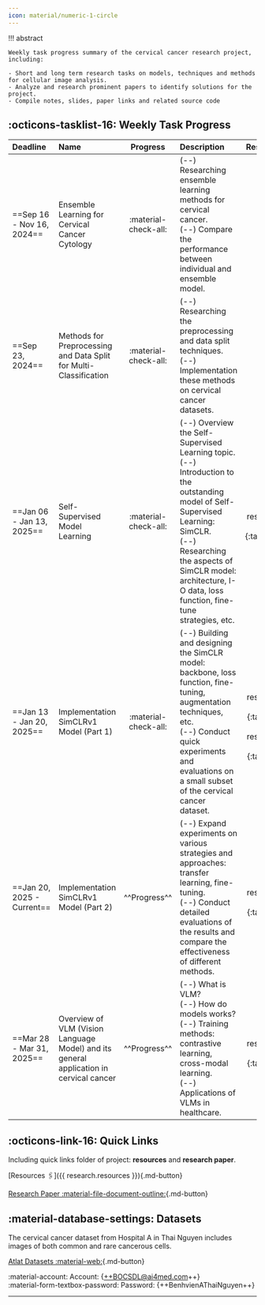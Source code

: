 ```yaml
---
icon: material/numeric-1-circle
---
```


!!! abstract

    Weekly task progress summary of the cervical cancer research project, including:

    - Short and long term research tasks on models, techniques and methods for cellular image analysis.
    - Analyze and research prominent papers to identify solutions for the project. 
    - Compile notes, slides, paper links and related source code


## :octicons-tasklist-16: Weekly Task Progress

| Deadline | Name | Progress | Description | Research Papers | Materials |
| :------- | :--- | :----: | :---------- | :------------: | :-------: |
| ==Sep 16 - Nov 16, 2024== | Ensemble Learning for Cervical Cancer Cytology | :material-check-all: | (--) Researching ensemble learning methods for cervical cancer. <br> (--) Compare the performance between individual and ensemble model. | N/A | [**[Slides]**](../research-logs/ccc-slides/IAST01-ensemble-learning-for-cervical-cancer-cytology.pdf){:target="_blank"} [**[Code]**](){:target="_blank"} |
| ==Sep 23, 2024== | Methods for Preprocessing and Data Split for Multi-Classification | :material-check-all: | (--) Researching the preprocessing and data split techniques. <br> (--) Implementation these methods on cervical cancer datasets. | N/A | [**[Slides]**](../research-logs/ccc-slides/IAST02-methods-for-preprocessing-and-splitting-data-for-multiclass-classification.pdf){:target="_blank"} |
| ==Jan 06 - Jan 13, 2025== | Self-Supervised Model Learning | :material-check-all: | (--) Overview the Self-Supervised Learning topic. <br> (--) Introduction to the outstanding model of Self-Supervised Learning: SimCLR. <br> (--) Researching the aspects of SimCLR model: architecture, I-O data, loss function, fine-tune strategies, etc. | [**[PP]**]({{ research.mate02 }}){:target="_blank"} | [**[Notes]**](../research-logs/ccc-notes/note01.md){:target="_blank"} |
| ==Jan 13 - Jan 20, 2025== | Implementation SimCLRv1 Model (Part 1) | :material-check-all: | (--) Building and designing the SimCLR model: backbone, loss function, fine-tuning, augmentation techniques, etc. <br> (--) Conduct quick experiments and evaluations on a small subset of the cervical cancer dataset. | [**[PP01]**]({{ research.mate02 }}){:target="blank"} [**[PP02]**]({{ research.mate04 }}){:target="blank"} | [**[Slides]**](../research-logs/ccc-slides/IAST03-the-simclr-model.pdf){:target="blank"} [**[Notes]**](../research-logs/ccc-notes/note02.md){:target="blank"} [**[Code]**](){:target="blank"} | 
| ==Jan 20, 2025 - Current== | Implementation SimCLRv1 Model (Part 2) | ^^Progress^^ | (--) Expand experiments on various strategies and approaches: transfer learning, fine-tuning. <br> (--) Conduct detailed evaluations of the results and compare the effectiveness of different methods. | [**[PP]**]({{ research.mate02 }}){:target="blank"} | {++Pending++} | 
| ==Mar 28 - Mar 31, 2025== | Overview of VLM (Vision Language Model) and its general application in cervical cancer | ^^Progress^^ | (--) What is VLM? <br> (--) How do models works? <br> (--) Training methods: contrastive learning, cross-modal learning. <br> (--) Applications of VLMs in healthcare. | [**[PP]**]({{ research.mate05 }}){:target="blank"} | [**[Notes]**](../research-logs/ccc-notes/note04.md){:target="blank"} |

## :octicons-link-16: Quick Links

Including quick links folder of project: **resources** and **research paper**.

[Resources :paperclips:]({{ research.resources }}){.md-button} 

[Research Paper :material-file-document-outline:](https://){.md-button}


## :material-database-settings: Datasets

The cervical cancer dataset from Hospital A in Thai Nguyen includes images of both common and rare cancerous cells.

[Atlat Datasets :material-web:](https://label.ai4med.vn/auth/login){.md-button}

:material-account: Account: {++BOCSDL@ai4med.com++}  
:material-form-textbox-password: Password: {++BenhvienAThaiNguyen++}  

---
<br />
